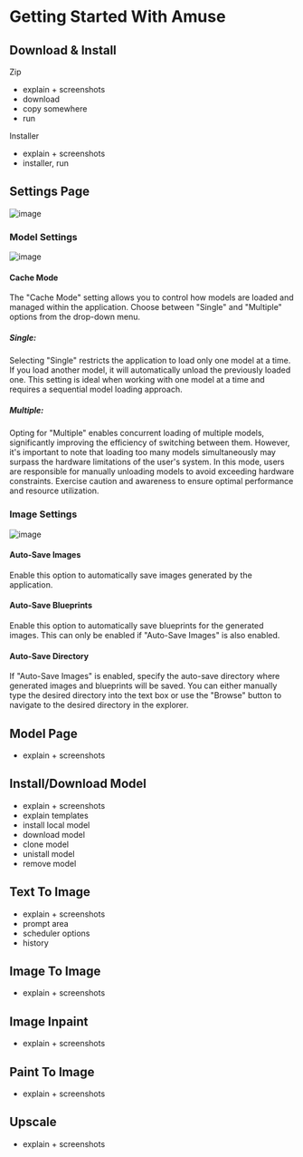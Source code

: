 # Getting Started With Amuse

## Download & Install
Zip
* explain + screenshots
* download
* copy somewhere
* run

Installer
* explain + screenshots
* installer, run

## Settings Page
![image](https://github.com/Stackyard-AI/Amuse/assets/90013272/d350f3c0-80ad-4d57-a4af-2f0e8d85a3b8)

### Model Settings
![image](https://github.com/Stackyard-AI/Amuse/assets/90013272/2d7b9ab1-dc93-4dac-b4a7-286f048955cb)

#### Cache Mode

The "Cache Mode" setting allows you to control how models are loaded and managed within the application. Choose between "Single" and "Multiple" options from the drop-down menu.

##### Single:

Selecting "Single" restricts the application to load only one model at a time. If you load another model, it will automatically unload the previously loaded one. This setting is ideal when working with one model at a time and requires a sequential model loading approach.

##### Multiple:

Opting for "Multiple" enables concurrent loading of multiple models, significantly improving the efficiency of switching between them. However, it's important to note that loading too many models simultaneously may surpass the hardware limitations of the user's system. In this mode, users are responsible for manually unloading models to avoid exceeding hardware constraints. Exercise caution and awareness to ensure optimal performance and resource utilization.

### Image Settings
![image](https://github.com/Stackyard-AI/Amuse/assets/90013272/a0d82a40-4562-4a0b-a620-392a0c081af3)

#### Auto-Save Images
Enable this option to automatically save images generated by the application.

#### Auto-Save Blueprints
Enable this option to automatically save blueprints for the generated images. This can only be enabled if "Auto-Save Images" is also enabled.

#### Auto-Save Directory
If "Auto-Save Images" is enabled, specify the auto-save directory where generated images and blueprints will be saved. You can either manually type the desired directory into the text box or use the "Browse" button to navigate to the desired directory in the explorer.

## Model Page
* explain + screenshots

## Install/Download Model
* explain + screenshots
* explain templates
* install local model
* download model
* clone model
* unistall model
* remove model

## Text To Image
* explain + screenshots
* prompt area
* scheduler options
* history

## Image To Image
* explain + screenshots

## Image Inpaint
* explain + screenshots

## Paint To Image
* explain + screenshots

## Upscale
* explain + screenshots
